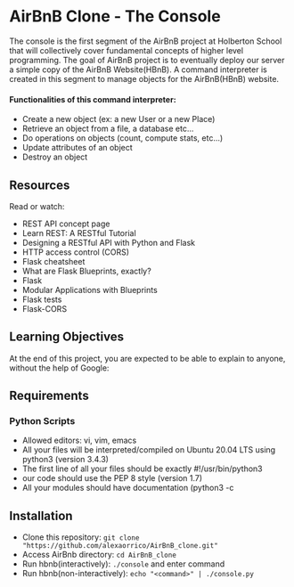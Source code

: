 # AirBnB Clone - The Console
The console is the first segment of the AirBnB project at Holberton School that will collectively cover fundamental concepts of higher level programming. The goal of AirBnB project is to eventually deploy our server a simple copy of the AirBnB Website(HBnB). A command interpreter is created in this segment to manage objects for the AirBnB(HBnB) website.

#### Functionalities of this command interpreter:
* Create a new object (ex: a new User or a new Place)
* Retrieve an object from a file, a database etc...
* Do operations on objects (count, compute stats, etc...)
* Update attributes of an object
* Destroy an object

## Resources
Read or watch:
* REST API concept page
* Learn REST: A RESTful Tutorial
* Designing a RESTful API with Python and Flask
* HTTP access control (CORS)
* Flask cheatsheet
* What are Flask Blueprints, exactly?
* Flask
* Modular Applications with Blueprints
* Flask tests
* Flask-CORS

## Learning Objectives
At the end of this project, you are expected to be able to explain to anyone, without the help of Google:

## Requirements
### Python Scripts
* Allowed editors: vi, vim, emacs
* All your files will be interpreted/compiled on Ubuntu 20.04 LTS using python3 (version 3.4.3)
* The first line of all your files should be exactly #!/usr/bin/python3
* our code should use the PEP 8 style (version 1.7)
* All your modules should have documentation (python3 -c

## Installation
* Clone this repository: `git clone "https://github.com/alexaorrico/AirBnB_clone.git"`
* Access AirBnb directory: `cd AirBnB_clone`
* Run hbnb(interactively): `./console` and enter command
* Run hbnb(non-interactively): `echo "<command>" | ./console.py`
